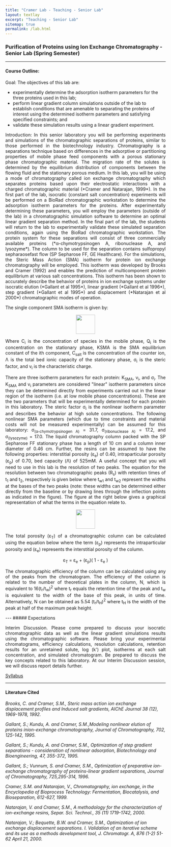 ```yaml
---
title: "Cramer Lab - Teaching - Senior Lab"
layout: textlay
excerpt: "Teaching - Senior Lab"
sitemap: true
permalink: /lab.html
---
```


### Purification of Proteins using Ion Exchange Chromatography - Senior Lab (Spring Semester)
---
#### Course Outline:

Goal: The objectives of this lab are:
* experimentally determine the adsorption isotherm parameters for the three proteins used in this lab;
* perform linear gradient column simulations outside of the lab to establish conditions that are amenable to separating the proteins of interest using the determined isotherm parameters and satisfying specified constraints; and
* validate these simulation results using a linear gradient experiment.

<p style="text-align:justify;">Introduction: In this senior laboratory you will be performing experiments and simulations of the chromatographic separations of proteins, similar to those performed in the biotechnology industry. Chromatography is a separations technique based on differences in the adsorptive or partitioning properties of mobile phase feed components with a porous stationary phase chromatographic material. The migration rate of the solutes is determined by the equilibrium distribution of components between the flowing fluid and the stationary porous medium. In this lab, you will be using a mode of chromatography called ion exchange chromatography which separates proteins based upon their electrostatic interactions with a charged chromatographic material (*Cramer and Natarajan, 1999*). In the first part of the lab, isocratic (constant salt concentration) experiments will be performed on a BioRad chromatographic workstation to determine the adsorption isotherm parameters for the proteins. After experimentally determining these parameters, you will employ the parameters (outside of the lab) in a chromatographic simulation software to determine an optimal linear gradient separation method. In the final part of the lab, the students will return to the lab to experimentally validate these simulated separation conditions, again using the BioRad chromatographic workstation. The protein system for these separations will consist of three commercially available proteins (*α-chymotrypsinogen A, ribonuclease A, and lysozyme*). The column to be used for the separation contains sulfopropyl sepharaosefast flow (SP Sepharose FF, GE Healthcare). For the simulations, the Steric Mass Action (SMA) isotherm for protein ion exchange chromatography will be employed. This isotherm was developed by Brooks and Cramer (1992) and enables the prediction of multicomponent protein equilibrium at various salt concentrations. This isotherm has been shown to accurately describe the behavior of proteins in ion exchange systems under isocratic elution (*Gallant et al 1995*), linear gradient (*Gallant et al 1996*), step gradient (*Gallant et al 1995*) and displacement (*Natarajan et al 2000*) chromatographic modes of operation.</p>

The single component SMA isotherm is given by:
<p style="text-align:center;"><img src="{{site.url}}{{site.baseurl}}/assets/images/teachpic/teaching2.jpg" height="60">  </p>

<p style="text-align:justify;">Where C<sub>i</sub> is the concentration of species in the mobile phase, Q<sub>i</sub> is the concentration on the stationary phase, KSMA is the SMA equilibrium constant of the ith component, C<sub>salt</sub> is the concentration of the counter ion, Λ is the total bed ionic capacity of the stationary phase, σ<sub>i</sub> is the steric factor, and v<sub>i</sub> is the characteristic charge.</p>

<p style="text-align:justify;">There are three isotherm parameters for each protein: K<sub>SMA</sub>, v<sub>i</sub>, and σ<sub>i</sub>. The K<sub>SMA</sub> and v<sub>i</sub> parameters are considered "linear" isotherm parameters since they can be determined directly from experiments carried out in the linear region of the isotherm (i.e. at low mobile phase concentrations). These are the two parameters that will be experimentally determined for each protein in this laboratory. The steric factor σ<sub>i</sub> is the nonlinear isotherm parameter and describes the behavior at high solute concentrations. The following nonlinear SMA parameters (which due to time constraints and material costs will not be measured experimentally) can be assumed for this laboratory: σ<sub>(α-chymotrypsinogen A)</sub> = 31.7, σ<sub>(ribonuclease A)</sub> = 17.2, and σ<sub>(lysozyme)</sub> = 17.0. The liquid chromatography column packed with the SP Sepharose FF stationary phase has a length of 10 cm and a column inner diameter of 0.46 cm. Further, the resins can be assumed to have the following properties: interstitial porosity (ε<sub>e</sub>) of 0.40, intraparticular porosity (ε<sub>p</sub>) of 0.70, bed capacity (Λ) of 525mM. A useful concept that you will need to use in this lab is the resolution of two peaks. The equation for the resolution between two chromatographic peaks (R<sub>s</sub>) with retention times of t<sub>1</sub> and t<sub>2</sub>, respectively is given below where t<sub>w1</sub> and t<sub>w2</sub> represent the widths at the bases of the two peaks (note: these widths can be determined either directly from the baseline or by drawing lines through the inflection points as indicated in the figure). The figure at the right below gives a graphical representation of what the terms in the equation relate to.</p>

<p style="text-align: center;"><img src="{{site.url}}{{site.baseurl}}/assets/images/teachpic/teaching3.jpg" height="60">  </p>

<p style="text-align:justify;">The total porosity (ε<sub>T</sub>) of a chromatographic column can be calculated using the equation below where the term (ε<sub>p</sub>) represents the intraparticular porosity and (ε<sub>e</sub>) represents the interstitial porosity of the column.</p>

<p style="text-align:center;">ε<sub>T</sub> = ε<sub>e</sub> + (ε<sub>p</sub>)( 1 - ε<sub>e</sub> )</p>

<p style="text-align:justify;">The chromatographic efficiency of the column can be calculated using any of the peaks from the chromatogram. The efficiency of the column is related to the number of theoretical plates in the column, N, which is equivalent to 16(t<sub>r</sub>/t<sub>w</sub>)<sup>2</sup> where t<sub>r</sub> equals the retention time of the peak and t<sub>w</sub> is equivalent to the width of the base of this peak, in units of time. Alternatively, N can be obtained as 5.54 (t<sub>r</sub>/t<sub>H</sub>)<sup>2</sup> where t<sub>H</sub> is the width of the peak at half of the maximum peak height.</p>
---
##### Expectations

<p style="text-align:justify;">Interim Discussion. Please come prepared to discuss your isocratic chromatographic data as well as the linear gradient simulations results using the chromatographic software. Please bring your experimental chromatograms, efficiency calculations, resolution calculations, retention results for an unretained solute, log (k') plot, isotherms at each salt concentration, and simulated chromatogram. Be prepared to discuss the key concepts related to this laboratory. At our Interim Discussion session, we will discuss report details further.</p>

[Syllabus]({{site.url}}{{site.baseurl}}/assets/downloads/Chromatography_Senior_Lab_Manual_Sp____ring_2012_updated.pdf)

---
#### Literature Cited

*Brooks, C. and Cramer, S.M., Steric mass action ion exchange displacement profiles and Induced salt gradients, AIChE Journal 38 (12), 1969-1978, 1992.*

*Gallant, S.; Kundu, A. and Cramer, S.M.,Modeling nonlinear elution of proteins inion-exchange chromatography, Journal of Chromatography, 702, 125-142, 1995.*

*Gallant, S.; Kundu, A. and Cramer, S.M., Optimization of step gradient separations - consideration of nonlinear adsorption, Biotechnology and Bioengineering, 47, 355-372, 1995.*

*Gallant, S.; Vunnum, S. and Cramer, S.M., Optimization of preparative ion-exchange chromatography of proteins-linear gradient separations, Journal of Chromatography, 725,295-314, 1996.*

*Cramer, S.M. and Natarajan, V., Chromatography, ion exchange, in the Encyclopedia of Bioprocess Technology: Fermentation, Biocatalysis, and Bioseparation, 612-627, 1999.*

*Natarajan, V. and Cramer, S.M., A methodology for the characterization of ion-exchange resins, Separ. Sci. Technol., 35 (11) 1719-1742, 2000.*

*Natarajan, V.; Bequette, B.W. and Cramer, S.M., Optimization of ion exchange displacement separations. I. Validation of an iterative scheme and its use as a methods development tool, J. Chromatogr. A, 876 (1-2) 51-62 April 21, 2000.*
